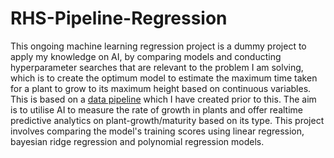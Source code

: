 # RHS-Pipeline-Regression
This ongoing machine learning regression project is a dummy project to apply my knowledge on AI, by comparing models and conducting hyperparameter searches that are relevant to the problem I am solving, which is to create the optimum model to estimate the maximum time taken for a plant to grow to its maximum height based on continuous variables. This is based on a [data pipeline](https://github.com/akikoogawa7/RHS-Data-Pipeline) which I have created prior to this. 
The aim is to utilise AI to measure the rate of growth in plants and offer realtime predictive analytics on plant-growth/maturity based on its type.
This project involves comparing the model's training scores using linear regression, bayesian ridge regression and polynomial regression models.